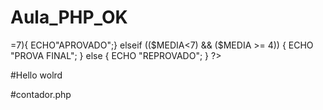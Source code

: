 # Aula_PHP_OK


<?php

$NOTA1 = 1;
$NOTA2 = 5; 
$NOTA3 = 6;
$MEDIA = (($NOTA1 + $NOTA2 + $NOTA3)/3); 

if ($MEDIA >=7){
  ECHO"APROVADO";}

elseif (($MEDIA<7) && ($MEDIA >= 4)) {
  ECHO "PROVA FINAL";
}
else {
    ECHO "REPROVADO";

}

?>


#Hello wolrd

<?php
 ECHO"HELLO WORD";
 ?>
 
 #contador.php
 
 <?php

for($i = 0 ;$i <10 ;$i++){
    echo $i;
}
$i=0
?>
